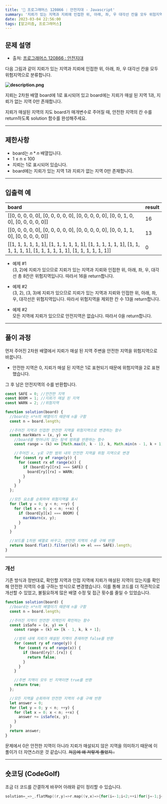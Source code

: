 ```yaml
---
title: '🏅 프로그래머스 120866 : 안전지대 - Javascript'
summary: '지뢰가 있는 지역과 지뢰에 인접한 위, 아래, 좌, 우 대각선 칸을 모두 위험지역으로 분류합니다. 지뢰는 2차원 배열 board에 1로 표시되어 있고 board에는 지뢰가 매설 된 지역 1과, 지뢰가 없는 지역 0만 존재합니다. 지뢰가 매설된 지역의 지도 board가 매개변수로 주어질 때, 안전한 지역의 칸 수를 return하도록 solution 함수를 완성해주세요.'
date: 2023-03-04 22:56:00
tags: [알고리즘, 프로그래머스]
---
```


## 문제 설명

- 출처: [프로그래머스 120866 : 안전지대](https://school.programmers.co.kr/learn/courses/30/lessons/120866)

다음 그림과 같이 지뢰가 있는 지역과 지뢰에 인접한 위, 아래, 좌, 우 대각선 칸을 모두 위험지역으로 분류합니다.

**![description.png](/img/programmers/120866-description.png)**

지뢰는 2차원 배열 board에 1로 표시되어 있고 board에는 지뢰가 매설 된 지역 1과, 지뢰가 없는 지역 0만 존재합니다.

지뢰가 매설된 지역의 지도 board가 매개변수로 주어질 때, 안전한 지역의 칸 수를 return하도록 solution 함수를 완성해주세요.

---

## 제한사항

- board는 $n * n$ 배열입니다.
- 1 ≤ n ≤ 100
- 지뢰는 1로 표시되어 있습니다.
- board에는 지뢰가 있는 지역 1과 지뢰가 없는 지역 0만 존재합니다.

---

## 입출력 예

| board                                                                                                                    | result |
| :----------------------------------------------------------------------------------------------------------------------- | :----- |
| [[0, 0, 0, 0, 0], [0, 0, 0, 0, 0], [0, 0, 0, 0, 0], [0, 0, 1, 0, 0], [0, 0, 0, 0, 0]]                                    | 16     |
| [[0, 0, 0, 0, 0], [0, 0, 0, 0, 0], [0, 0, 0, 0, 0], [0, 0, 1, 1, 0], [0, 0, 0, 0, 0]]                                    | 13     |
| [[1, 1, 1, 1, 1, 1], [1, 1, 1, 1, 1, 1], [1, 1, 1, 1, 1, 1], [1, 1, 1, 1, 1, 1], [1, 1, 1, 1, 1, 1], [1, 1, 1, 1, 1, 1]] | 0      |

- 예제 #1  
  (3, 2)에 지뢰가 있으므로 지뢰가 있는 지역과 지뢰와 인접한 위, 아래, 좌, 우, 대각선 총 8칸은 위험지역입니다. 따라서 16을 return합니다.

- 예제 #2  
  (3, 2), (3, 3)에 지뢰가 있으므로 지뢰가 있는 지역과 지뢰와 인접한 위, 아래, 좌, 우, 대각선은 위험지역입니다. 따라서 위험지역을 제외한 칸 수 13을 return합니다.

- 예제 #2  
  모든 지역에 지뢰가 있으므로 안전지역은 없습니다. 따라서 0을 return합니다.

---

## 풀이 과정

먼저 주어진 2차원 배열에서 지뢰가 매설 된 지역 주변을 안전한 지역을 위험지역으로 바꿉니다.

- 안전한 지역은 0, 지뢰가 매설 된 지역은 1로 표현되기 때문에 위험지역을 2로 표현했습니다.

그 후 남은 안전지역의 수를 반환합니다.

```javascript
const SAFE = 0; //안전한 지역
const BOOM = 1; //지뢰가 매설 된 지역
const WARN = 2; //위험지역

function solution(board) {
  //board는 n*n의 배열이기 때문에 n을 구함
  const n = board.length;

  //주어진 지역과 인접한 안전한 지역을 위험지역으로 변경하는 함수
  const markWarn = (x, y) => {
    //board를 벗어나지 않는 탐색 범위를 반환하는 함수
    const range = (k) => [Math.max(0, k - 1), k, Math.min(n - 1, k + 1)];

    //주어진 x, y로 구한 범위 내의 안전한 지역을 위험 지역으로 변경
    for (const ry of range(y)) {
      for (const rx of range(x)) {
        if (board[ry][rx] === SAFE) {
          board[ry][rx] = WARN;
        }
      }
    }
  };

  //모든 요소를 순회하여 위험지역을 표시
  for (let y = 0; y < n; ++y) {
    for (let x = 0; x < n; ++x) {
      if (board[y][x] === BOOM) {
        markWarn(x, y);
      }
    }
  }

  //보드를 1차원 배열로 바꾸고, 안전한 지역의 수를 구해 반환
  return board.flat().filter((el) => el === SAFE).length;
}
```

---

### 개선

기존 방식과 정반대로, 확인할 지역과 인접 지역에 지뢰가 매설된 지역이 있는지를 확인해 안전한 지역의 수를 구하는 방식으로 변경했습니다.
이를 통해 코드를 더 직관적으로 개선할 수 있었고, 불필요하게 많은 배열 수정 및 접근 횟수를 줄일 수 있었습니다.

```javascript
function solution(board) {
  //board는 n*n의 배열이기 때문에 n을 구함
  const n = board.length;

  //주어진 지역이 안전한 지역인지 확인하는 함수
  const isSafe = (x, y) => {
    const range = (k) => [k - 1, k, k + 1];

    //범위 내에 지뢰가 매설된 지역이 존재하면 false를 반환
    for (const ry of range(y)) {
      for (const rx of range(x)) {
        if (board[ry]?.[rx]) {
          return false;
        }
      }
    }

    //주변 지역이 모두 빈 지역이면 true를 반환
    return true;
  };

  //모든 지역을 순회하여 안전한 지역의 수를 구해 반환
  let answer = 0;
  for (let y = 0; y < n; ++y) {
    for (let x = 0; x < n; ++x) {
      answer += isSafe(x, y);
    }
  }
  return answer;
}
```

문제에서 0은 안전한 지역이 아니라 지뢰가 매설되지 않은 지역을 의미하기 때문에 이 풀이가 더 자연스러운 것 같습니다.
~~처음에 왜 저렇게 풀었지..~~

---

## 숏코딩 (CodeGolf)

조금 더 코드를 간결하게 바꾸어 아래와 같이 정리할 수 있습니다.

```c
solution=_=>_.flatMap((r,y)=>r.map((v,x)=>{for(i=-1;i<2;++i)for(j=-1;j<2;++j)if(_[y+i]?.[x+j])return 0;return 1})).filter(v=>v).length
```
